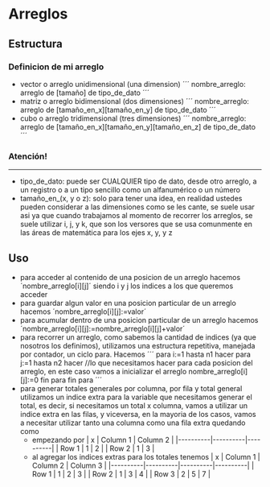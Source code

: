 # Arreglos

## Estructura
### Definicion de mi arreglo
- vector o arreglo unidimensional (una dimension)
´´´
nombre_arreglo: arreglo de [tamaño] de tipo_de_dato
´´´
- matriz o arreglo bidimensional (dos dimensiones)
´´´
nombre_arreglo: arreglo de [tamaño_en_x][tamaño_en_y] de tipo_de_dato
´´´
- cubo o arreglo tridimensional (tres dimensiones)
´´´
nombre_arreglo: arreglo de [tamaño_en_x][tamaño_en_y][tamaño_en_z] de tipo_de_dato
´´´

### Atención!
---
  - tipo_de_dato: puede ser CUALQUIER tipo de dato, desde otro arreglo, a un registro o a un tipo sencillo como un alfanumérico o un número
  - tamaño_en_(x, y o z): solo para tener una idea, en realidad ustedes pueden considerar a las dimensiones como se les cante, se suele usar asi ya que cuando trabajamos al momento de recorrer los arreglos, se suele utilizar i, j, y k, que son los versores que se usa comunmente en las áreas de matemática para los ejes x, y, y z

## Uso
- para acceder al contenido de una posicion de un arreglo hacemos ´nombre_arreglo[i][j]´ siendo i y j los indices a los que queremos acceder
- para guardar algun valor en una posicion particular de un arreglo hacemos ´nombre_arreglo[i][j]:=valor´
- para acumular dentro de una posicion particular de un arreglo hacemos ´nombre_arreglo[i][j]:=nombre_arreglo[i][j]+valor´
- para recorrer un arreglo, como sabemos la cantidad de indices (ya que nosotros los definimos), utilizamos una estructura repetitiva, manejada por contador, un ciclo para. Hacemos
  ´´´
  para i:=1 hasta n1 hacer
    para j:=1 hasta n2 hacer
      //lo que necesitamos hacer para cada posicion del arreglo, en este caso vamos a inicializar el arreglo
      nombre_arreglo[i][j]:=0
    fin para
  fin para
  ´´´
- para generar totales generales por columna, por fila y total general utilizamos un indice extra para la variable que necesitamos generar el total, es decir, si necesitamos un total x columna, vamos a utilizar un indice extra en las filas, y viceversa, en la mayoria de los casos, vamos a necesitar utilizar tanto una columna como una fila extra quedando como
  - empezando por
    |     x    | Column 1 | Column 2 |
    |----------|----------|----------|
    | Row 1    |     1    |     2    |
    | Row 2    |     1    |     3    |
  - al agregar los indices extras para los totales tenemos
    |     x    | Column 1 | Column 2 | Column 3 |
    |----------|----------|----------|----------|
    | Row 1    |     1    |     2    |     3    |
    | Row 2    |     1    |     3    |     4    |
    | Row 3    |     2    |     5    |     7    |
